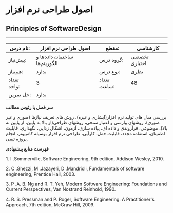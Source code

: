 # اصول طراحی نرم افزار
## Principles of SoftwareDesign
_______________________________________________________________________________
| نام درس:    | اصول طراحی نرم افزار          | مقطع:       | کارشناسی      |
| ----------- | ----------------------------- | ----------- | ------------- |
| پیش‌نیاز:   | ساختمان داده‌ها و الگوریتم‌ها | گروه درس:   | تخصصی اختیاری |
| هم‌نیاز:    | ندارد                         | نوع درس:    | نظری          |
| تعداد واحد: | 3                             | تعداد ساعت: | 48            |
| حل تمرین:   |  ندارد                        |             |               |

**سر فصل یا رئوس مطالب**

بررسی مدل های تولید نرم افزار(آبشاری و غیره)، روش های تعریف نیازها (صوری و غیر صوری)، روشهای وارسی و اعتبار سنجی، روشهای طراحی(از بالا به پایین، از پایین به بالا)، موضوعی، فرآروندی و داده ای، پیاده سازی، آزمون، اشکال زدایی، نگهداری، قابلیت اطمینان، استفاده مجدد، قابلیت حمل، کارآیی، طراحی نرم افزار بوسیله کامپیوتر، انجام پروژه تیمی.

**فهرست منابع پیشنهادی**

1\. I .Sommerville, Software Engineering, 9th edition, Addison Wesley, 2010.

2\. C .Ghezzi, M .Jazayeri, D .Mandrioli, Fundamentals of software engineering, Prentice Hall, 2003.

3\. P .A. B. Ng and R. T. Yeh, Modern Software Engineering: Foundations and Current Perspectives, Van Nostrand Reinhold, 1990.

4\. R. S. Pressman and P. Roger, Software Engineering: A Practitioner's Approach, 7th edition, McGraw Hill, 2009.
